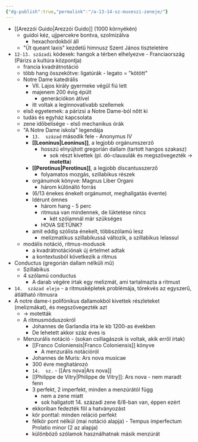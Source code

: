 ```yaml
---
{"dg-publish":true,"permalink":"/a-13-14-sz-muveszi-zeneje/"}
---
```


-   [[Arezzói Guido\|Arezzói Guido]] (1000 környékén)
    -   guidoi kéz, ujjpercekre bontva, szolmizálva
        -   hexachordokból áll
    -   "Út queant laxis" kezdetű himnusz Szent János tiszteletére
-   `12-13. századi` kódexek: hangok a térben elhelyezve - Franciaország (Párizs a kultúra központja)
    -   francia kvadrátnotáció
    -   több hang összekötve: ligatúrák - legato = "kötött"
    -   Notre Dame katedrális
        -   VII. Lajos király gyermeke végül fiú lett
        -   majenem 200 évig épült
            -   generációkon átível
        -   itt voltak a leginnovatívabb szellemek
    -   első egyetemek: a párizsi a Notre Dame-ból nőtt ki
    -   tudás és egyház kapcsolata
    -   zene időbelisége - első mechanikus órák
    -   "A Notre Dame iskola" legendája
        -   `13.  század` második fele - Anonymus IV
        -   **[[Leoninus\|Leoninus]]**, a legjobb orgánumszerző
            -   hosszú elnyújtott gregorián dallam (tartott hangos szakasz)
                -   sok részt kivettek (pl. dó-clausulák és megszövegezték → **motetta**)
        -   **[[Perotinus\|Perotinus]]**, a legjobb discantusszerző
            -   folyamatos mozgás, szillabikus részek
        -   orgánumok könyve: Magnus Liber Organi
            -   három különálló forrás
        -   (6/13 énekes énekelt orgánumot, meghallgatás évente)
        -   Idérunt ómnes
            -   három hang - 5 perc
            -   ritmusa van mindennek, de lüktetése nincs
                -   két szólamnál már szükséges
            -   HOVA SIETÜNK?
        -   amit eddig szólista énekelt, többszólamú lesz
            -   melizmatikus szillabikussá változik, a szillabikus lelassul
    -   modális notáció, ritmus-modusok
        -   a kvadrátnotációnak új értelmet adtak
        -   a kontextusból következik a ritmus
-   Conductus (gregorián dallam nélküli mű)
    -   Szillabikus
    -   4 szólamú conductus
        -   A darab végére írtak egy melizmát, ami tartalmazta a ritmust
-   `14.  század eleje` - a ritmusképletek problémája, törekvés az egyszerű, átlátható ritmusra
-   A notre dame-i polifónikus dallamokból kivettek részleteket (melizmákat), és megszövegezték azt
    -   -> motetták
    -   A ritmusmóduszokról
        -   Johannes de Garlandia írta le kb 1200-as években
        -   De lehetett akkor száz éves is
    -   Menzurális notáció - (sokan csillagászok is voltak, akik erről írtak)
        -   [[Franco Coloniensis\|Franco Coloniensis]] könyve
            -   A menzurális notációról
        -   Johannes de Muris: Ars nova musicae
        -   300 évre meghatározó
        -   `14.  sz.` - [[Ars nova\|Ars nova]]
        -   [[Philippe de Vitry\|Philippe de Vitry]]: Ars nova - nem maradt fenn
        -   3 perfekt, 2 imperfekt, minden a menzúrától függ
            -   nem a zene miatt
            -   sok hallgatott 14. századi zene 6/8-ban van, éppen ezért
        -   ekkoriban fedezték föl a hatványozást
        -   kör ponttal: minden reláció perfekt
        -   félkör pont nélkül (mai notáció alapja) - Tempus imperfectum Prolatio minor (2 az alapja)
        -   különböző szólamok használhatnak másik menzúrát